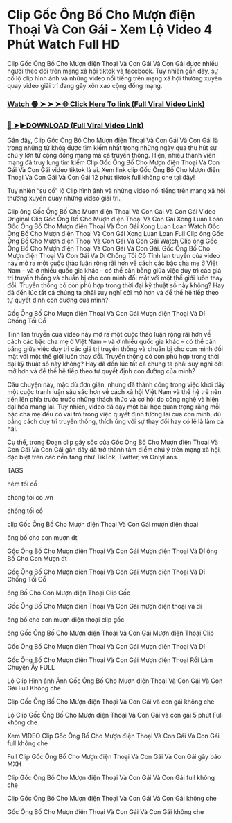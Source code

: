 # Clip Gốc Ông Bố Cho Mượn điện Thoại Và Con Gái - Xem Lộ Video 4 Phút Watch Full HD

Clip Gốc Ông Bố Cho Mượn điện Thoại Và Con Gái Và Con Gái được nhiều người theo dõi trên mạng xã hội tiktok và facebook. Tuy nhiên gần đây, sự cố lộ clip hình ảnh và những video nổi tiếng trên mạng xã hội thường xuyên quay video giải trí đang gây xôn xao cộng đồng mạng.


### [Watch 🟢 ➤ ➤ ➤ 🌐 Click Here To link (Full Viral Video Link)](https://cinesky.today/goc-ong-bo-cho-muon-dien-thoai-va-con-gai-full-hd/)

### [🔴 ➤►DOWNLOAD (Full Viral Video Link)](https://cinesky.today/goc-ong-bo-cho-muon-dien-thoai-va-con-gai-full-hd/)

Gần đây, Clip Gốc Ông Bố Cho Mượn điện Thoại Và Con Gái Và Con Gái là trong những từ khóa được tìm kiếm nhất trong những ngày qua thu hút sự chú ý lớn từ cộng đồng mạng mà cả truyền thông. Hiện, nhiều thành viên mạng đã truy lung tìm kiếm Clip Gốc Ông Bố Cho Mượn điện Thoại Và Con Gái Và Con Gái video tiktok là ai. Xem link clip Gốc Ông Bố Cho Mượn điện Thoại Và Con Gái Và Con Gái 12 phút tiktok full không che tại đây!

Tuy nhiên “sự cố” lộ Clip hình ảnh và những video nổi tiếng trên mạng xã hội thường xuyên quay những video giải trí.

Clip ông Gốc Ông Bố Cho Mượn điện Thoại Và Con Gái Và Con Gái Video Original Clip Gốc Ông Bố Cho Mượn điện Thoại Và Con Gái Xong Luan Loan Gốc Ông Bố Cho Mượn điện Thoại Và Con Gái Xong Luan Loan Watch Gốc Ông Bố Cho Mượn điện Thoại Và Con Gái Xong Luan Loan Full Clip ông Gốc Ông Bố Cho Mượn điện Thoại Và Con Gái Và Con Gái Watch Clip ông Gốc Ông Bố Cho Mượn điện Thoại Và Con Gái Và Con Gái. Gốc Ông Bố Cho Mượn điện Thoại Và Con Gái Và Dí Chống Tối Cổ Tính lan truyền của video này mở ra một cuộc thảo luận rộng rãi hơn về cách các bậc cha mẹ ở Việt Nam – và ở nhiều quốc gia khác – có thể cân bằng giữa việc duy trì các giá trị truyền thống và chuẩn bị cho con mình đối mặt với một thế giới luôn thay đổi. Truyền thống có còn phù hợp trong thời đại kỹ thuật số này không? Hay đã đến lúc tất cả chúng ta phải suy nghĩ cởi mở hơn và để thế hệ tiếp theo tự quyết định con đường của mình?

Gốc Ông Bố Cho Mượn điện Thoại Và Con Gái Mượn điện Thoại Và Dí Chống Tối Cổ

Tính lan truyền của video này mở ra một cuộc thảo luận rộng rãi hơn về cách các bậc cha mẹ ở Việt Nam – và ở nhiều quốc gia khác – có thể cân bằng giữa việc duy trì các giá trị truyền thống và chuẩn bị cho con mình đối mặt với một thế giới luôn thay đổi. Truyền thống có còn phù hợp trong thời đại kỹ thuật số này không? Hay đã đến lúc tất cả chúng ta phải suy nghĩ cởi mở hơn và để thế hệ tiếp theo tự quyết định con đường của mình?

Câu chuyện này, mặc dù đơn giản, nhưng đã thành công trong việc khơi dậy một cuộc tranh luận sâu sắc hơn về cách xã hội Việt Nam và thế hệ trẻ nên tiến lên phía trước trước những thách thức và cơ hội do công nghệ và hiện đại hóa mang lại. Tuy nhiên, video đã dạy một bài học quan trọng rằng mỗi bậc cha mẹ đều có vai trò trong việc quyết định tương lai của con mình, dù bằng cách duy trì truyền thống, thích ứng với sự thay đổi hay có lẽ là làm cả hai.

Cụ thể, trong Đoạn clip gây sốc của Gốc Ông Bố Cho Mượn điện Thoại Và Con Gái Và Con Gái gần đây đã trở thành tâm điểm chú ý trên mạng xã hội, đặc biệt trên các nền tảng như TikTok, Twitter, và OnlyFans.

TAGS

hẻm tối cổ

chong toi co .vn

chống tối cổ

clip Gốc Ông Bố Cho Mượn điện Thoại Và Con Gái mượn điện thoại

ông bố cho con mượn đt

Gốc Ông Bố Cho Mượn điện Thoại Và Con Gái Mượn điện Thoại Và Dí ông Bố Cho Con Mượn đt

Gốc Ông Bố Cho Mượn điện Thoại Và Con Gái Mượn điện Thoại Và Dí Chống Tối Cổ

ông Bố Cho Con Mượn điện Thoại Clip Gốc

Gốc Ông Bố Cho Mượn điện Thoại Và Con Gái mượn điện thoại và dí

ông bố cho con mượn điện thoại clip gốc

ông Gốc Ông Bố Cho Mượn điện Thoại Và Con Gái Mượn điện Thoại Clip

Gốc Ông Bố Cho Mượn điện Thoại Và Con Gái Mượn điện Thoại Và Dí

Gốc Ông Bố Cho Mượn điện Thoại Và Con Gái Mượn điện Thoại Rồi Làm Chuyện Ấy FULL

Lộ Clip Hình ảnh Ánh Gốc Ông Bố Cho Mượn điện Thoại Và Con Gái Và Con Gái Full Không che

Clip Gốc Ông Bố Cho Mượn điện Thoại Và Con Gái và con gái không che

Lộ Clip Gốc Ông Bố Cho Mượn điện Thoại Và Con Gái và con gái 5 phút Full không che

Xem VIDEO Clip Gốc Ông Bố Cho Mượn điện Thoại Và Con Gái Và Con Gái full không che

Full Clip Gốc Ông Bố Cho Mượn điện Thoại Và Con Gái Và Con Gái gây bão MXH

Clip Gốc Ông Bố Cho Mượn điện Thoại Và Con Gái Và Con Gái full không che

Clip Gốc Ông Bố Cho Mượn điện Thoại Và Con Gái Và Con Gái không che

Gốc Ông Bố Cho Mượn điện Thoại Và Con Gái Và Con Gái không che
